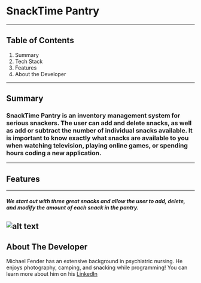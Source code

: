 # SnackTime Pantry
---
## Table of Contents
1. Summary
2. Tech Stack
3. Features
4. About the Developer
---
## Summary
### SnackTime Pantry is an inventory management system for serious snackers.  The user can add and delete snacks, as well as add or subtract the number of individual snacks available.  It is important to know exactly what snacks are available to you when watching television, playing online games, or spending hours coding a new application.
---
## Features
***
##### We start out with three great snacks and allow the user to add, delete, and modify the amount of each snack in the pantry.
![alt text](https://github.com/MichaelFeneder/snacktime-foundations-capstone/blob/main/SnackTime.gif)
---
## About The Developer
Michael Fender has an extensive background in psychiatric nursing.  He enjoys photography, camping, and snacking while programming!  You can learn more about him on his [LinkedIn](https://www.linkedin.com/in/michael-fender-57652b124/)

